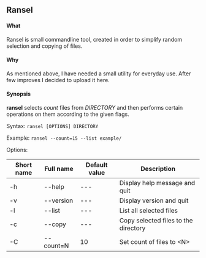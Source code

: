 ## Ransel

#### What

Ransel is small commandline tool, created in order to simplify random selection and copying of files.

#### Why

As mentioned above, I have needed a small utility for everyday use. After few improves I decided to upload it here.

#### Synopsis

**ransel** selects *count* files from *DIRECTORY* and then performs certain operations on them according to the given flags.

Syntax:
`ransel [OPTIONS] DIRECTORY`

Example:
`ransel --count=15 --list example/`

Options:

| Short name | Full name | Default value | Description |
| ---  | --- | --- | --- |
| -h | --help | --- | Display help message and quit |
| -v | --version | --- | Display version and quit |
| -l | --list | --- | List all selected files |
| -c | --copy | --- | Copy selected files to the directory |
| -C | --count=N | 10 | Set count of files to \<N\> |
